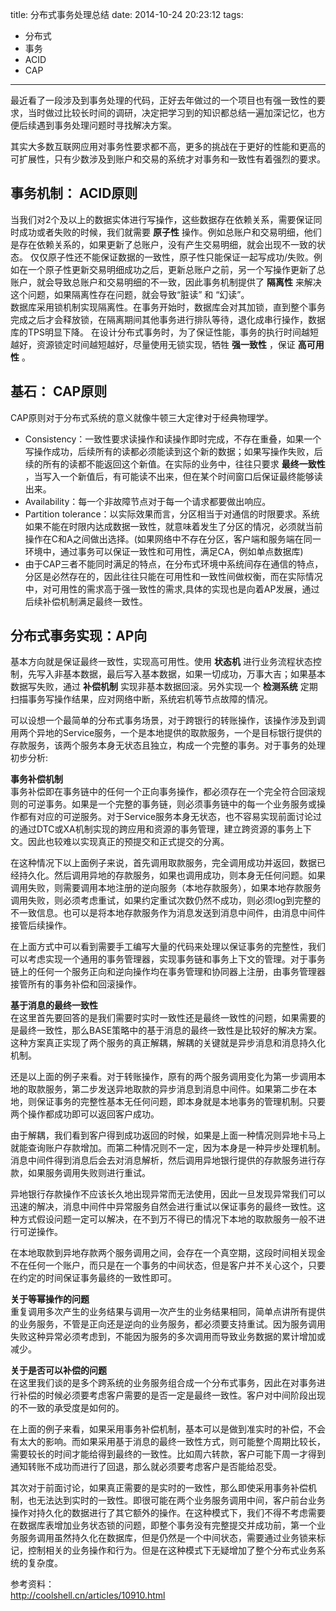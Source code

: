 title: 分布式事务处理总结
date: 2014-10-24 20:23:12
tags:
- 分布式 
- 事务 
- ACID 
- CAP 

---

最近看了一段涉及到事务处理的代码，正好去年做过的一个项目也有强一致性的要求，当时做过比较长时间的调研，决定把学习到的知识都总结一遍加深记忆，也方便后续遇到事务处理问题时寻找解决方案。

其实大多数互联网应用对事务性要求都不高，更多的挑战在于更好的性能和更高的可扩展性，只有少数涉及到账户和交易的系统才对事务和一致性有着强烈的要求。

## 事务机制： ACID原则  

当我们对2个及以上的数据实体进行写操作，这些数据存在依赖关系，需要保证同时成功或者失败的时候，我们就需要 **原子性** 操作。例如总账户和交易明细，他们是存在依赖关系的，如果更新了总账户，没有产生交易明细，就会出现不一致的状态。
仅仅原子性还不能保证数据的一致性，原子性只能保证一起写成功/失败。例如在一个原子性更新交易明细成功之后，更新总账户之前，另一个写操作更新了总账户，就会导致总账户和交易明细的不一致，因此事务机制提供了 **隔离性** 来解决这个问题，如果隔离性存在问题，就会导致“脏读” 和 “幻读”。  
数据库采用锁机制实现隔离性。在事务开始时，数据库会对其加锁，直到整个事务完成之后才会释放锁，在隔离期间其他事务进行排队等待，退化成串行操作，数据库的TPS明显下降。
在设计分布式事务时，为了保证性能，事务的执行时间越短越好，资源锁定时间越短越好，尽量使用无锁实现，牺牲 **强一致性** ，保证 **高可用性** 。
    
## 基石： CAP原则  

CAP原则对于分布式系统的意义就像牛顿三大定律对于经典物理学。
* Consistency：一致性要求读操作和读操作即时完成，不存在重叠，如果一个写操作成功，后续所有的读都必须能读到这个新的数据；如果写操作失败，后续的所有的读都不能返回这个新值。在实际的业务中，往往只要求 **最终一致性** ，当写入一个新值后，有可能读不出来，但在某个时间窗口后保证最终能够读出来。
* Availability：每一个非故障节点对于每一个请求都要做出响应。
* Partition tolerance：以实际效果而言，分区相当于对通信的时限要求。系统如果不能在时限内达成数据一致性，就意味着发生了分区的情况，必须就当前操作在C和A之间做出选择。(如果网络中不存在分区，客户端和服务端在同一环境中，通过事务可以保证一致性和可用性，满足CA，例如单点数据库)    
* 由于CAP三者不能同时满足的特点，在分布式环境中系统间存在通信的特点，分区是必然存在的，因此往往只能在可用性和一致性间做权衡，而在实际情况中，对可用性的需求高于强一致性的需求,具体的实现也是向着AP发展，通过后续补偿机制满足最终一致性。  

## 分布式事务实现：AP向  

基本方向就是保证最终一致性，实现高可用性。使用 **状态机** 进行业务流程状态控制，先写入非基本数据，最后写入基本数据，如果一切成功，万事大吉；如果基本数据写失败，通过 **补偿机制** 实现非基本数据回滚。另外实现一个 **检测系统** 定期扫描事务写操作结果，应对网络中断，系统宕机等节点故障的情况。

可以设想一个最简单的分布式事务场景，对于跨银行的转账操作，该操作涉及到调用两个异地的Service服务，一个是本地提供的取款服务，一个是目标银行提供的存款服务，该两个服务本身无状态且独立，构成一个完整的事务。对于事务的处理初步分析:  

**事务补偿机制**  
事务补偿即在事务链中的任何一个正向事务操作，都必须存在一个完全符合回滚规则的可逆事务。如果是一个完整的事务链，则必须事务链中的每一个业务服务或操作都有对应的可逆服务。对于Service服务本身无状态，也不容易实现前面讨论过的通过DTC或XA机制实现的跨应用和资源的事务管理，建立跨资源的事务上下文。因此也较难以实现真正的预提交和正式提交的分离。 

在这种情况下以上面例子来说，首先调用取款服务，完全调用成功并返回，数据已经持久化。然后调用异地的存款服务，如果也调用成功，则本身无任何问题。如果调用失败，则需要调用本地注册的逆向服务（本地存款服务），如果本地存款服务调用失败，则必须考虑重试，如果约定重试次数仍然不成功，则必须log到完整的不一致信息。也可以是将本地存款服务作为消息发送到消息中间件，由消息中间件接管后续操作。 

在上面方式中可以看到需要手工编写大量的代码来处理以保证事务的完整性，我们可以考虑实现一个通用的事务管理器，实现事务链和事务上下文的管理。对于事务链上的任何一个服务正向和逆向操作均在事务管理和协同器上注册，由事务管理器接管所有的事务补偿和回滚操作。 

**基于消息的最终一致性**  
在这里首先要回答的是我们需要时实时一致性还是最终一致性的问题，如果需要的是最终一致性，那么BASE策略中的基于消息的最终一致性是比较好的解决方案。这种方案真正实现了两个服务的真正解耦，解耦的关键就是异步消息和消息持久化机制。 

还是以上面的例子来看。对于转账操作，原有的两个服务调用变化为第一步调用本地的取款服务，第二步发送异地取款的异步消息到消息中间件。如果第二步在本地，则保证事务的完整性基本无任何问题，即本身就是本地事务的管理机制。只要两个操作都成功即可以返回客户成功。 

由于解耦，我们看到客户得到成功返回的时候，如果是上面一种情况则异地卡马上就能查询账户存款增加。而第二种情况则不一定，因为本身是一种异步处理机制。消息中间件得到消息后会去对消息解析，然后调用异地银行提供的存款服务进行存款，如果服务调用失败则进行重试。 

异地银行存款操作不应该长久地出现异常而无法使用，因此一旦发现异常我们可以迅速的解决，消息中间件中异常服务自然会进行重试以保证事务的最终一致性。这种方式假设问题一定可以解决，在不到万不得已的情况下本地的取款服务一般不进行可逆操作。 

在本地取款到异地存款两个服务调用之间，会存在一个真空期，这段时间相关现金不在任何一个账户，而只是在一个事务的中间状态，但是客户并不关心这个，只要在约定的时间保证事务最终的一致性即可。 

**关于等幂操作的问题**  
重复调用多次产生的业务结果与调用一次产生的业务结果相同，简单点讲所有提供的业务服务，不管是正向还是逆向的业务服务，都必须要支持重试。因为服务调用失败这种异常必须考虑到，不能因为服务的多次调用而导致业务数据的累计增加或减少。 

**关于是否可以补偿的问题**  
在这里我们谈的是多个跨系统的业务服务组合成一个分布式事务，因此在对事务进行补偿的时候必须要考虑客户需要的是否一定是最终一致性。客户对中间阶段出现的不一致的承受度是如何的。 

在上面的例子来看，如果采用事务补偿机制，基本可以是做到准实时的补偿，不会有太大的影响。而如果采用基于消息的最终一致性方式，则可能整个周期比较长，需要较长的时间才能给得到最终的一致性。比如周六转款，客户可能下周一才得到通知转账不成功而进行了回退，那么就必须要考虑客户是否能给忍受。 

其次对于前面讨论，如果真正需要的是实时的一致性，那么即使采用事务补偿机制，也无法达到实时的一致性。即很可能在两个业务服务调用中间，客户前台业务操作对持久化的数据进行了其它额外的操作。在这种模式下，我们不得不考虑需要在数据库表增加业务状态锁的问题，即整个事务没有完整提交并成功前，第一个业务服务调用虽然持久化在数据库，但是仍然是一个中间状态，需要通过业务锁来标记，控制相关的业务操作和行为。但是在这种模式下无疑增加了整个分布式业务系统的复杂度。

参考资料：  
http://coolshell.cn/articles/10910.html  
